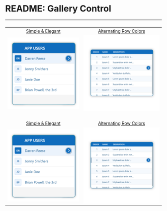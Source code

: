 # README: Gallery Control


| &nbsp; | &nbsp; |
|:--------:|:--------:|
| <a href="Simple-Elegant.md">Simple & Elegant | <a href="alternating-row-colors.md">Alternating Row Colors</a> |
|<a href="Simple-Elegant.md"><img src="Images/Gallery-Simple-Elegant.png" alt="Alt text description" /></a> | <a href="alternating-row-colors.md"><img src="Images/Gallery-Alternating-Background.png" alt="Alt text description" /></a> |
| &nbsp; | &nbsp; |
| <a href="Simple-Elegant.md">Simple & Elegant | <a href="alternating-row-colors.md">Alternating Row Colors</a> |
|<a href="Simple-Elegant.md"><img src="Images/Gallery-Simple-Elegant.png" alt="Alt text description" /></a> | <a href="alternating-row-colors.md"><img src="Images/Gallery-Alternating-Background.png" alt="Alt text description" /></a> |
